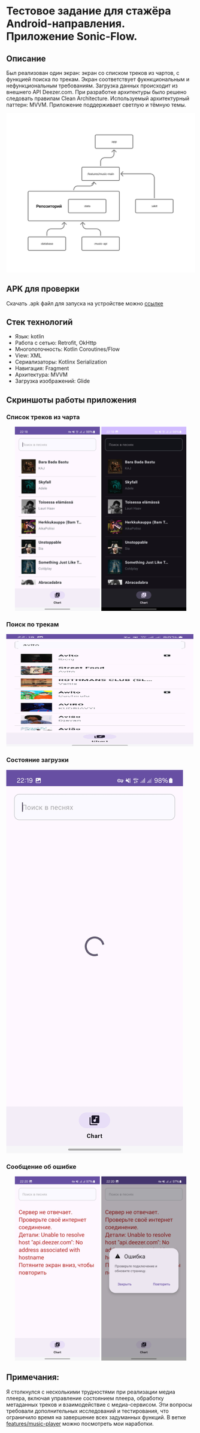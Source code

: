 ﻿# Тестовое задание для стажёра Android-направления. Приложение Sonic-Flow.

## Описание

Был реализован один экран: экран со списком треков из чартов, с функцией поиска по трекам.
Экран соответствует фукнкциональным и нефункциональным требованиям. Загрузка данных происходит из внешнего API Deezer.com.
При разработке архитектуры было решено следовать правилам Clean Architecture.
Используемый архитектурный паттерн: MVVM.
Приложение поддерживает светлую и тёмную темы.

![Схема архитектуры](screenshots/architecture.jpg)

## APK для проверки

Скачать .apk файл для запуска на устройстве можно [ссылке](https://disk.yandex.ru/d/aGDdISktofwX-Q)

## Стек технологий

- Язык: kotlin
- Работа с сетью: Retrofit, OkHttp
- Многопоточность: Kotlin Coroutines/Flow
- View: XML
- Сериализаторы: Kotlinx Serialization
- Навигация: Fragment
- Архитектура: MVVM
- Загрузка изображений: Glide

## Скриншоты работы приложения

### Список треков из чарта

<p align="center">
  <img src="screenshots/chart_list_light_theme.jpg" alt="Список треков (Светлая тема)" width="45%"/>
  <img src="screenshots/chart_list_dark_theme.jpg" alt="Список треков (Тёмная тема)" width="45%"/>
</p>

### Поиск по трекам
<img src="screenshots/search_track.jpg" alt="Поиск по трекам" width="500" height="300" />

### Состояние загрузки

![Скриншот списка треков](screenshots/loading_state.jpg)

### Сообщение об ошибке

<p align="center">
  <img src="screenshots/error.jpg" alt="Описание ошибки" width="45%"/>
  <img src="screenshots/error_try.jpg" alt="Диалоговое окно об ошибке" width="45%"/>
</p>

## Примечания:

Я столкнулся с несколькими трудностями при реализации медиа плеера, включая управление состоянием плеера, обработку метаданных треков и взаимодействие с медиа-сервисом.
Эти вопросы требовали дополнительных исследований и тестирования, что ограничило время на завершение всех задуманных функций.
В ветке [features/music-player](https://github.com/Ignat1902/Sonic-Flow/tree/features/music-player/features/music-player/src/main/java/dev/ginger/music/player) можно посмотреть мои наработки.




